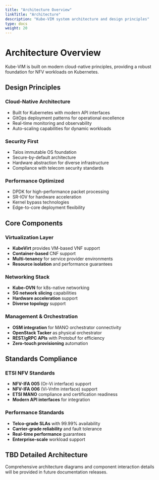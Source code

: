 ```yaml
---
title: "Architecture Overview"
linkTitle: "Architecture"
description: "Kube-VIM system architecture and design principles"
type: docs
weight: 20
---
```


# Architecture Overview

Kube-VIM is built on modern cloud-native principles, providing a robust foundation for NFV workloads on Kubernetes.

## Design Principles

### Cloud-Native Architecture
- Built for Kubernetes with modern API interfaces
- GitOps deployment patterns for operational excellence
- Real-time monitoring and observability
- Auto-scaling capabilities for dynamic workloads

### Security First
- Talos immutable OS foundation
- Secure-by-default architecture
- Hardware abstraction for diverse infrastructure
- Compliance with telecom security standards

### Performance Optimized
- DPDK for high-performance packet processing
- SR-IOV for hardware acceleration
- Kernel bypass technologies
- Edge-to-core deployment flexibility

## Core Components

### Virtualization Layer
- **KubeVirt** provides VM-based VNF support
- **Container-based** CNF support
- **Multi-tenancy** for service provider environments
- **Resource isolation** and performance guarantees

### Networking Stack
- **Kube-OVN** for k8s-native networking
- **5G network slicing** capabilities
- **Hardware acceleration** support
- **Diverse topology** support

### Management & Orchestration
- **OSM integration** for MANO orchestrator connectivity
- **OpenStack Tacker** as physical orchestrator
- **REST/gRPC APIs** with Protobuf for efficiency
- **Zero-touch provisioning** automation

## Standards Compliance

### ETSI NFV Standards
- **NFV-IFA 005** (Or-Vi interface) support
- **NFV-IFA 006** (Vi-Vnfm interface) support
- **ETSI MANO** compliance and certification readiness
- **Modern API interfaces** for integration

### Performance Standards
- **Telco-grade SLAs** with 99.99% availability
- **Carrier-grade reliability** and fault tolerance
- **Real-time performance** guarantees
- **Enterprise-scale** workload support

## **TBD** Detailed Architecture

Comprehensive architecture diagrams and component interaction details will be provided in future documentation releases.